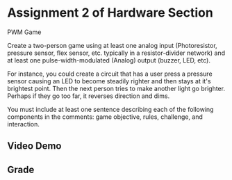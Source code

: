 # Assignment 2 of Hardware Section  
PWM Game  

Create a two-person game using at least one analog input (Photoresistor, pressure sensor, flex sensor, etc. typically in a resistor-divider network) and at least one pulse-width-modulated (Analog) output (buzzer, LED, etc).     

For instance, you could create a circuit that has a user press a pressure sensor causing an LED to become steadily righter and then stays at it's brightest point. Then the next person tries to make another light go brighter. Perhaps if they go too far, it reverses direction and dims.  

You must include at least one sentence describing each of the following components in the comments: game objective, rules, challenge, and interaction.  

## Video Demo  

## Grade
